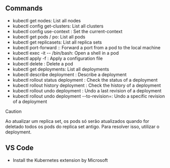 ## Commands

- kubectl get nodes: List all nodes
- kubectl config get-clusters: List all clusters
- kubectl config use-context <context>: Set the current-context
- kubectl get pods / po: List all pods
- kubectl get replicasets: List all replica sets
- kubectl port-forward <pod-name> <local-port>:<pod-port>: Forward a port from a pod to the local machine
- kubectl exec -it <pod-name> -- /bin/bash: Open a shell in a pod
- kubectl apply -f <file>: Apply a configuration file
- kubectl delete <pod-name>: Delete a pod
- kubectl get deployments: List all deployments
- kubectl describe deployment <deployment-name>: Describe a deployment
- kubectl rollout status deployment <deployment-name>: Check the status of a deployment
- kubectl rollout history deployment <deployment-name>: Check the history of a deployment
- kubectl rollout undo deployment <deployment-name>: Undo a last revision of a deployment
- kubectl rollout undo deployment <deployment-name> --to-revision=<revision>: Undo a specific revision of a deployment


> [!CAUTION]
> Ao atualizar um replica set, os pods só serão atualizados quando for deletado todos os pods do replica set antigo. Para resolver isso, utilizar o deployment.

## VS Code

- Install the Kubernetes extension by Microsoft

